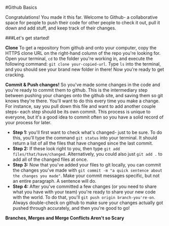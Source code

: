 #Github Basics

Congratulations! You made it this far. Welcome to Github- a collaborative space for people to push their code for other people to check it out, pull it down and add stuff, and keep track of their changes.

###Let's get started!

**Clone**
To get a repository from github and onto your computer, copy the HTTPS clone URL on the right-hand column of the repo you're looking for. Open your terminal, `cd` to the folder you're working in, and execute the following command: `git clone your-copied-url`. Type `ls` into the terminal, and you should see your brand new folder in there! Now you're ready to get cracking.

**Commit & Push changes!**
So you've made some changes in the code and you're ready to commit them to github. This is the intermediary step between pushing your changes onto the github site, and saving them so git knows they're there. You'll want to do this every time you make a change. For instance, say you pull down this file and want to add another couple steps- each step should be its own commit. This process is unique to everyone, but it's a good idea to commit often so you have a solid record of your process for later.

* **Step 1:** you'll first want to check what's changed- just to be sure. To do this, you'll type the command `git status` into your terminal. It should return a list of all the files that have changed since the last commit. 
* **Step 2:** If these look right to you, then type `git add files/that/have/changed`. Alternatively, you could also just `git add .` to add all of the changed files at once. 
* **Step 3:** Now that you've added your files to git locally, you can commit the changes you've made with `git commit -m "a quick sentence about the changes you made"`. Make your commit messages specific, but not an entire paragraph. A sentence will do.
* **Step 4:** After you've committed a few changes (or you need to share what you have with your team) you're ready to share your new code with the world. To do that, you'll `git push origin branch-you're-on`. Always double-check on github to make sure your changes actually got pushed through accurately, and then you're good to go!

**Branches, Merges and Merge Conflicts Aren't so Scary**
